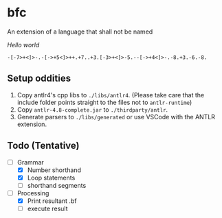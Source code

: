 # bfc

An extension of a language that shall not be named

*Hello world*
```
-[-7>+<]>-.-[->+5<]>++.+7..+3.[-3>+<]>-5.--[->+4<]>-.-8.+3.-6.-8.
```

## Setup oddities

1. Copy antlr4's cpp libs to `./libs/antlr4`. (Please take care that the include folder points straight to the files not to `antlr-runtime`)
2. Copy `antlr-4.8-complete.jar` to `./thirdparty/antlr`.
3. Generate parsers to `./libs/generated` or use VSCode with the ANTLR extension.


## Todo (Tentative)

- [ ] Grammar
    - [X] Number shorthand
    - [X] Loop statements
    - [ ] shorthand segments
- [ ] Processing
    - [X] Print resultant .bf
    - [ ] execute result
